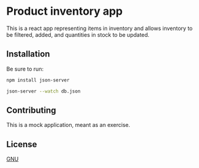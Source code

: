 # Product inventory app

This is a react app representing items in inventory and allows inventory to be filtered, added, and quantities in stock to be updated.

## Installation

Be sure to run:


```bash
npm install json-server
```

```bash
json-server --watch db.json
```



## Contributing

This is a mock application, meant as an exercise.

## License

[GNU](https://www.gnu.org/licenses/gpl-3.0.en.html)